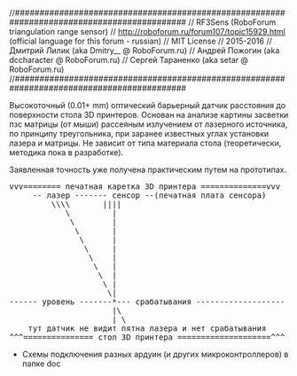 //###########################################################################################
// RF3Sens (RoboForum triangulation range sensor)
// http://roboforum.ru/forum107/topic15929.html (official language for this forum - russian)
// MIT License
// 2015-2016
// Дмитрий Лилик (aka Dmitry__ @ RoboForum.ru)
// Андрей Пожогин (aka dccharacter  @ RoboForum.ru)
// Сергей Тараненко (aka setar @ RoboForum.ru)
//###########################################################################################

Высокоточный (0.01+ mm) оптический барьерный датчик расстояния до поверхности стола 3D принтеров.
Основан на анализе картины засветки пзс матрицы (от мыши) рассеяным излучением от лазерного источника,
по принципу треугольника, при заранее известных углах установки лазера и матрицы.
Не зависит от типа материала стола (теоретически, методика пока в разработке).

Заявленная точность уже получена практическим путем на прототипах.
<pre>
vvv======== печатная каретка 3D принтера ==============vvv
     -- лазер ------- сенсор --(печатная плата сенсора)
         \\\\       ||||
            \         |
             \        |
              \       |
               \      |
                \     |
                 \    |
                  \   |
                   \  |
                    \ |
                     \|
------ уровень -------*--- срабатывания -------------------
                      |\
                      | \
    тут датчик не видит пятна лазера и нет срабатывания
^^^=============== стол 3D принтера ====================^^^
</pre>


* Схемы подключения разных ардуин (и других микроконтроллеров) в папке doc
